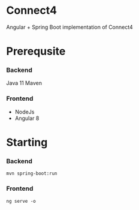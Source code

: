 # Connect4
Angular + Spring Boot implementation of Connect4
# Prerequsite
### Backend
Java 11
Maven
### Frontend
- NodeJs
- Angular 8
# Starting 
### Backend
`mvn spring-boot:run`
### Frontend
`ng serve -o`
